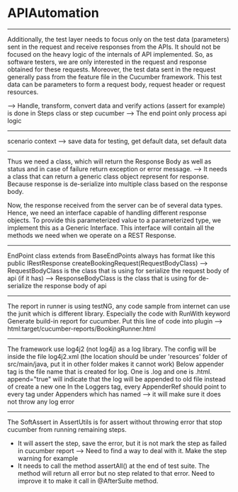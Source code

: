 # APIAutomation


------------------------------------------------------------------------------------------------------------------------

Additionally, the test layer needs to focus only on the test data (parameters) sent in the request and receive responses 
from the APIs. It should not be focused on the heavy logic of the internals of API implemented. So, as software testers, 
we are only interested in the request and response obtained for these requests. Moreover, the test data sent in the 
request generally pass from the feature file in the Cucumber framework. This test data can be parameters to form 
a request body, request header or request resources.

--> Handle, transform, convert data and verify actions (assert for example) is done in Steps class or step cucumber
--> The end point only process api logic

------------------------------------------------------------------------------------------------------------------------

scenario context --> save data for testing, get default data, set default data

------------------------------------------------------------------------------------------------------------------------

Thus we need a class, which will return the Response Body as well as status and in case of failure return exception or 
error message.
--> It needs a class that can return a generic class object represent for response. Because response is de-serialize into 
multiple class based on the response body.

Now, the response received from the server can be of several data types. Hence, we need an interface capable of handling 
different response objects. To provide this parameterized value to a parameterized type, we implement this as a Generic 
Interface. This interface will contain all the methods we need when we operate on a REST Response.

------------------------------------------------------------------------------------------------------------------------

EndPoint class extends from BaseEndPoints always has format like this
public IRestResponse<ResponseBodyClass> createBookingRequest(RequestBodyClass)
--> RequestBodyClass is the class that is using for serialize the request body of api (if it has)
--> ResponseBodyClass is the class that is using for de-serialize the response body of api

------------------------------------------------------------------------------------------------------------------------

The report in runner is using testNG, any code sample from internet can use the junit which is different library. 
Especially the code with RunWith keyword
Generate build-in report for cucumber. Put this line of code into plugin --> html:target/cucumber-reports/BookingRunner.html

------------------------------------------------------------------------------------------------------------------------

The framework use log4j2 (not log4j) as a log library. The config will be inside the file log4j2.xml (the location should be 
under 'resources' folder of src/main/java, put it in other folder makes it cannot work)
Below appender tag is the file name that is created for log. One is .log and one is .html. append="true" will indicate
that the log will be appended to old file instead of create a new one
In the Loggers tag, every AppenderRef should point to every tag under Appenders which has named --> it will make sure it 
does not throw any log error

------------------------------------------------------------------------------------------------------------------------

The SoftAssert in AssertUtils is for assert without throwing error that stop cucumber from running remaining steps.
+ It will assert the step, save the error, but it is not mark the step as failed in cucumber report --> Need to find a
  way to deal with it. Make the step warning for example
+ It needs to call the method assertAll() at the end of test suite. The method will return all error but no step related to 
  that error. Need to improve it to make it call in @AfterSuite method. 
